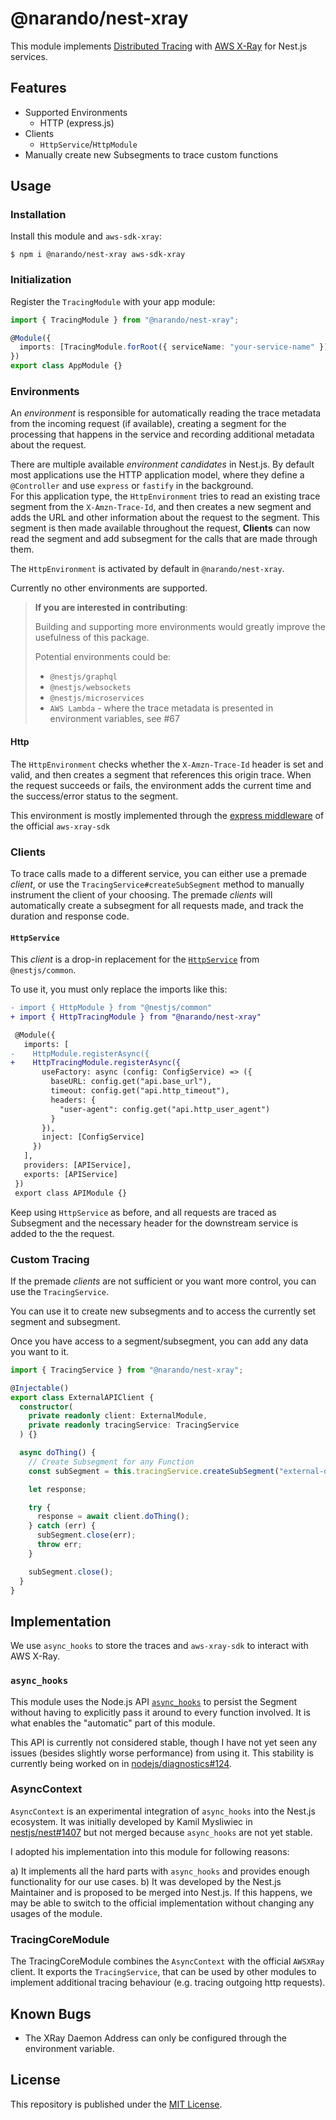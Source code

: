 # @narando/nest-xray

This module implements [Distributed Tracing](https://opentracing.io/docs/overview/what-is-tracing/) with [AWS X-Ray](https://aws.amazon.com/xray/) for Nest.js services.

## Features

- Supported Environments
  - HTTP (express.js)
- Clients
  - `HttpService`/`HttpModule`
- Manually create new Subsegments to trace custom functions

## Usage

### Installation

Install this module and `aws-sdk-xray`:

```shell
$ npm i @narando/nest-xray aws-sdk-xray
```

### Initialization

Register the `TracingModule` with your app module:

```typescript
import { TracingModule } from "@narando/nest-xray";

@Module({
  imports: [TracingModule.forRoot({ serviceName: "your-service-name" })],
})
export class AppModule {}
```

### Environments

An _environment_ is responsible for automatically reading the trace metadata from the incoming request (if available), creating a segment for the processing that happens in the service and recording additional metadata about the request.

There are multiple available _environment candidates_ in Nest.js. By default most applications use the HTTP application model, where they define a `@Controller` and use `express` or `fastify` in the background.  
For this application type, the `HttpEnvironment` tries to read an existing trace segment from the `X-Amzn-Trace-Id`, and then creates a new segment and adds the URL and other information about the request to the segment. This segment is then made available throughout the request, **Clients** can now read the segment and add subsegment for the calls that are made through them.

The `HttpEnvironment` is activated by default in `@narando/nest-xray`.

Currently no other environments are supported.

> **If you are interested in contributing**:
>
> Building and supporting more environments would greatly improve the usefulness of this package.
>
> Potential environments could be:
>
> - `@nestjs/graphql`
> - `@nestjs/websockets`
> - `@nestjs/microservices`
> - `AWS Lambda` - where the trace metadata is presented in environment variables, see #67

#### Http

The `HttpEnvironment` checks whether the `X-Amzn-Trace-Id` header is set and valid, and then creates a segment that references this origin trace.
When the request succeeds or fails, the environment adds the current time and the success/error status to the segment.

This environment is mostly implemented through the [express middleware](https://github.com/aws/aws-xray-sdk-node/tree/master/packages/express) of the official `aws-xray-sdk`

### Clients

To trace calls made to a different service, you can either use a premade _client_, or use the `TracingService#createSubSegment` method to manually instrument the client of your choosing.
The premade _clients_ will automatically create a subsegment for all requests made, and track the duration and response code.

#### `HttpService`

This _client_ is a drop-in replacement for the [`HttpService`](https://docs.nestjs.com/techniques/http-module) from `@nestjs/common`.

To use it, you must only replace the imports like this:

```diff
- import { HttpModule } from "@nestjs/common"
+ import { HttpTracingModule } from "@narando/nest-xray"

 @Module({
   imports: [
-    HttpModule.registerAsync({
+    HttpTracingModule.registerAsync({
       useFactory: async (config: ConfigService) => ({
         baseURL: config.get("api.base_url"),
         timeout: config.get("api.http_timeout"),
         headers: {
           "user-agent": config.get("api.http_user_agent")
         }
       }),
       inject: [ConfigService]
     })
   ],
   providers: [APIService],
   exports: [APIService]
 })
 export class APIModule {}
```

Keep using `HttpService` as before, and all requests are traced as Subsegment and the necessary header for the downstream service is added to the the request.

### Custom Tracing

If the premade _clients_ are not sufficient or you want more control, you can use the `TracingService`.

You can use it to create new subsegments and to access the currently set segment and subsegment.

Once you have access to a segment/subsegment, you can add any data you want to it.

```typescript
import { TracingService } from "@narando/nest-xray";

@Injectable()
export class ExternalAPIClient {
  constructor(
    private readonly client: ExternalModule,
    private readonly tracingService: TracingService
  ) {}

  async doThing() {
    // Create Subsegment for any Function
    const subSegment = this.tracingService.createSubSegment("external-doThing");

    let response;

    try {
      response = await client.doThing();
    } catch (err) {
      subSegment.close(err);
      throw err;
    }

    subSegment.close();
  }
}
```

## Implementation

We use `async_hooks` to store the traces and `aws-xray-sdk` to interact with AWS X-Ray.

### `async_hooks`

This module uses the Node.js API [`async_hooks`](https://nodejs.org/api/async_hooks.html) to persist the Segment without having to explicitly pass it around to every function involved. It is what enables the "automatic" part of this module.

This API is currently not considered stable, though I have not yet seen any issues (besides slightly worse performance) from using it. This stability is currently being worked on in [nodejs/diagnostics#124](https://github.com/nodejs/diagnostics/issues/124).

### AsyncContext

`AsyncContext` is an experimental integration of `async_hooks` into the Nest.js ecosystem. It was initially developed by Kamil Mysliwiec in [nestjs/nest#1407](https://github.com/nestjs/nest/pull/1407) but not merged because `async_hooks` are not yet stable.

I adopted his implementation into this module for following reasons:

a) It implements all the hard parts with `async_hooks` and provides enough functionality for our use cases.
b) It was developed by the Nest.js Maintainer and is proposed to be merged into Nest.js. If this happens, we may be able to switch to the official implementation without changing any usages of the module.

### TracingCoreModule

The TracingCoreModule combines the `AsyncContext` with the official `AWSXRay` client. It exports the `TracingService`, that can be used by other modules to implement additional tracing behaviour (e.g. tracing outgoing http requests).

## Known Bugs

- The XRay Daemon Address can only be configured through the environment variable.

## License

This repository is published under the [MIT License](./LICENSE).
